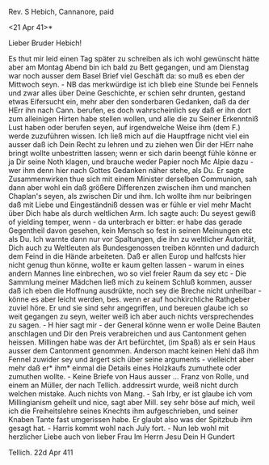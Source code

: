 Rev. S Hebich, Cannanore, paid

 <21 Apr 41>*

Lieber Bruder Hebich!

Es thut mir leid einen Tag später zu schreiben als ich wohl gewünscht hätte aber am Montag Abend bin ich bald zu Bett gegangen, und am Dienstag war noch ausser dem Basel Brief viel Geschäft da: so muß es eben der Mittwoch seyn. - NB das merkwürdige ist ich blieb eine Stunde bei Fennels und zwar alles über Deine Geschichte, er schien sehr drunten, gestand etwas Eifersucht ein, mehr aber den sonderbaren Gedanken, daß da der HErr ihn nach Cann. berufen, es doch wahrscheinlich sey daß er ihn dort zum alleinigen Hirten habe stellen wollen, und alle die zu Seiner Erkenntniß Lust haben oder berufen seyen, auf irgendwelche Weise ihm (dem F.) werde zuzuführen wissen. Ich ließ mich auf die Hauptfrage nicht viel ein ausser daß ich Dein Recht zu lehren und zu ziehen wen Dir der HErr nahe bringt wollte unbestritten lassen; wenn er sich darin beengt fühle könne er ja Dir seine Noth klagen, und brauche weder Papier noch Mc Alpie dazu - wer ihm denn hier nach Gottes Gedanken näher stehe, als Du. Er sagte Zusammenwirken thue sich mit einem Minister derselben Communion, sah dann aber wohl ein daß größere Differenzen zwischen ihm und manchen Chaplan's seyen, als zwischen Dir und ihm. Ich wollte ihm nur beibringen daß mit Liebe und Eingeständniß dessen was er fühle er viel mehr Macht über Dich habe als durch weltlichen Arm. Ich sagte auch: Du seyest gewiß of yielding temper, wenn - da unterbrach er bitter: er habe das gerade Gegentheil davon gesehen, kein Mensch so fest in seinen Meinungen etc als Du. Ich warnte dann nur vor Spaltungen, die ihn zu weltlicher Autorität, Dich auch zu Weltleuten als Bundesgenossen treiben könnten und dadurch dem Feind in die Hände arbeiteten. Daß er allen Europ und halfcsts hier nicht genug thun könne, wollte er kaum gelten lassen - warum in eines andern Mannes line einbrechen, wo so viel freier Raum da sey etc - Die Sammlung meiner Mädchen ließ mich zu keinem Schluß kommen, ausser daß ich eben die Hoffnung ausdrükte, noch sey die Breche nicht unheilbar - könne es aber leicht werden, bes. wenn er auf hochkirchliche Rathgeber zuviel höre. Er und sie sind sehr angegriffen, und bereuen glaube ich so weit gegangen zu seyn, weiter weiß ich aber auch nichts versprechendes zu sagen. - H hier sagt mir - der General könne wenn er wolle Deine Bauten anschlagen und Dir den Preis verabreichen und aus Cantonment gehen heissen. Millingen habe was der Art befürchtet, (im Spaß) als er sein Haus ausser dem Cantonment genommen. Anderson macht keinen Hehl daß ihm Fennel zuwider sey und ärgert sich über seine arguments - vielleicht aber mehr daß er* ihm* einmal die Details eines Holzkaufs zumuthete oder zumuthen wollte. - Keine Briefe von Haus ausser ... Franz von Rolle, und einem an Müller, der nach Tellich. addressirt wurde, weiß nicht durch welchen mistake. Auch nichts von Mang. - Sah Irby, er ist glaube ich vom Millingianism geheilt und nice, sagt aber Mill. sey sehr böse auf mich, weil ich die Freiheitslehre seines Knechts ihm aufgeschrieben, und seiner Knaben Tante fast umgerissen habe. Er glaubt also was der Spitzbub ihm gesagt hat. - Harris kommt wohl nach July fort. - Nun leb wohl mit herzlicher Liebe auch von lieber Frau
 Im Herrn Jesu
 Dein H Gundert

Tellich. 22d Apr 411

